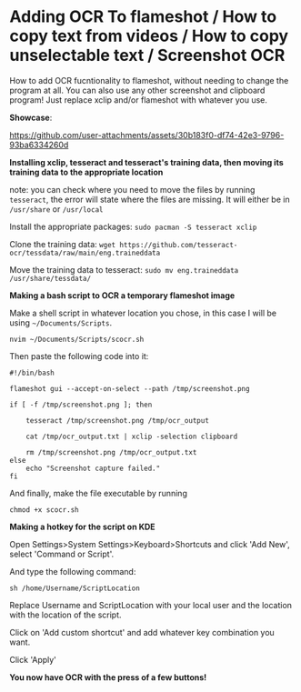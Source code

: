 # Adding OCR To flameshot / How to copy text from videos / How to copy unselectable text / Screenshot OCR
How to add OCR fucntionality to flameshot, without needing to change the program at all. You can also use any other screenshot and clipboard program! Just replace xclip and/or flameshot with whatever you use.

**Showcase**:

https://github.com/user-attachments/assets/30b183f0-df74-42e3-9796-93ba6334260d


**Installing xclip, tesseract and tesseract's training data, then moving its training data to the appropriate location** 

note: you can check where you need to move the files by running `tesseract`, the error will state where the files are missing. It will either be in `/usr/share` or `/usr/local`

Install the appropriate packages:
`sudo pacman -S tesseract xclip`
 
Clone the training data:
`wget https://github.com/tesseract-ocr/tessdata/raw/main/eng.traineddata`

Move the training data to tesseract:
`sudo mv eng.traineddata /usr/share/tessdata/` 

**Making a bash script to OCR a temporary flameshot image**

Make a shell script in whatever location you chose, in this case I will be using `~/Documents/Scripts`.

`nvim ~/Documents/Scripts/scocr.sh`

 Then paste the following code into it:

```
#!/bin/bash

flameshot gui --accept-on-select --path /tmp/screenshot.png

if [ -f /tmp/screenshot.png ]; then
   
    tesseract /tmp/screenshot.png /tmp/ocr_output

    cat /tmp/ocr_output.txt | xclip -selection clipboard

    rm /tmp/screenshot.png /tmp/ocr_output.txt
else
    echo "Screenshot capture failed."
fi
```

And finally, make the file executable by running 

`chmod +x scocr.sh`

**Making a hotkey for the script on KDE**

Open Settings>System Settings>Keyboard>Shortcuts and click 'Add New', select 'Command or Script'.

And type the following command: 

`sh /home/Username/ScriptLocation` 

Replace Username and ScriptLocation with your local user and the location with the location of the script.

Click on 'Add custom shortcut' and add whatever key combination you want.

Click 'Apply'

**You now have OCR with the press of a few buttons!**
